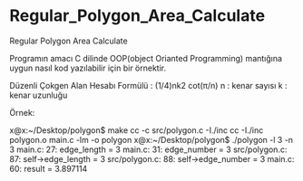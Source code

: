 # Regular_Polygon_Area_Calculate
Regular Polygon Area Calculate

Programın amacı C dilinde OOP(object Orianted Programming) mantığına uygun nasıl kod yazılabilir için bir örnektir.

Düzenli Çokgen Alan Hesabı Formülü : (1/4)nk2 cot(π/n)
n : kenar sayısı
k : kenar uzunluğu

Örnek:

x@x:~/Desktop/polygon$ make
cc		-c	src/polygon.c	-I./inc
cc		-I./inc	polygon.o	main.c	-lm	-o	polygon
x@x:~/Desktop/polygon$ ./polygon -l 3 -n 3
    main.c:  27: edge_length = 3
    main.c:  31: edge_number = 3
src/polygon.c:  87: self->edge_length = 3
src/polygon.c:  88: self->edge_number = 3
    main.c:  60: result = 3.897114

	